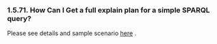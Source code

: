 <div>

<div>

<div>

<div>

### 1.5.71. How Can I Get a full explain plan for a simple SPARQL query?

</div>

</div>

</div>

Please see details and sample scenario
<a href="rdfperfcost.html#rdfperfcosttransanalyze" class="link"
title="Translate and Analyze modes for analyzing sparql queries">here</a>
.

</div>
